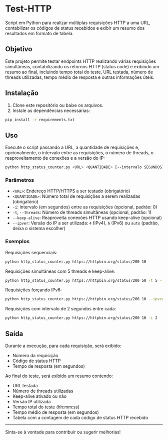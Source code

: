 # Test-HTTP

Script em Python para realizar múltiplas requisições HTTP a uma URL, contabilizar os códigos de status recebidos e exibir um resumo dos resultados em formato de tabela.

## Objetivo

Este projeto permite testar endpoints HTTP realizando várias requisições simultâneas, contabilizando os retornos HTTP (status code) e exibindo um resumo ao final, incluindo tempo total do teste, URL testada, número de threads utilizadas, tempo médio de resposta e outras informações úteis.

## Instalação

1. Clone este repositório ou baixe os arquivos.
2. Instale as dependências necessárias:

```bash
pip install -r requirements.txt
```

## Uso

Execute o script passando a URL, a quantidade de requisições e, opcionalmente, o intervalo entre as requisições, o número de threads, o reaproveitamento de conexões e a versão do IP:

```bash
python http_status_counter.py <URL> <QUANTIDADE> [--intervalo SEGUNDOS] [-t THREADS] [--keep-alive] [--ipver 4|6|auto]
```

### Parâmetros

- `<URL>`: Endereço HTTP/HTTPS a ser testado (obrigatório)
- `<QUANTIDADE>`: Número total de requisições a serem realizadas (obrigatório)
- `-i`: Intervalo (em segundos) entre as requisições (opcional, padrão: 0)
- `-t`, `--threads`: Número de threads simultâneas (opcional, padrão: 1)
- `--keep-alive`: Reaproveita conexões HTTP usando keep-alive (opcional)
- `--ipver`: Versão do IP a ser utilizada: `4` (IPv4), `6` (IPv6) ou `auto` (padrão, deixa o sistema escolher)

### Exemplos

Requisições sequenciais:
```bash
python http_status_counter.py https://httpbin.org/status/200 10
```

Requisições simultâneas com 5 threads e keep-alive:
```bash
python http_status_counter.py https://httpbin.org/status/200 50 -t 5 --keep-alive
```

Requisições forçando IPv6:
```bash
python http_status_counter.py https://httpbin.org/status/200 10 --ipver 6
```

Requisições com intervalo de 2 segundos entre cada:
```bash
python http_status_counter.py https://httpbin.org/status/200 10 -i 2
```

## Saída

Durante a execução, para cada requisição, será exibido:
- Número da requisição
- Código de status HTTP
- Tempo de resposta (em segundos)

Ao final do teste, será exibido um resumo contendo:
- URL testada
- Número de threads utilizadas
- Keep-alive ativado ou não
- Versão IP utilizada
- Tempo total do teste (hh:mm:ss)
- Tempo médio de resposta (em segundos)
- Tabela com a contagem de cada código de status HTTP recebido

---

Sinta-se à vontade para contribuir ou sugerir melhorias! 